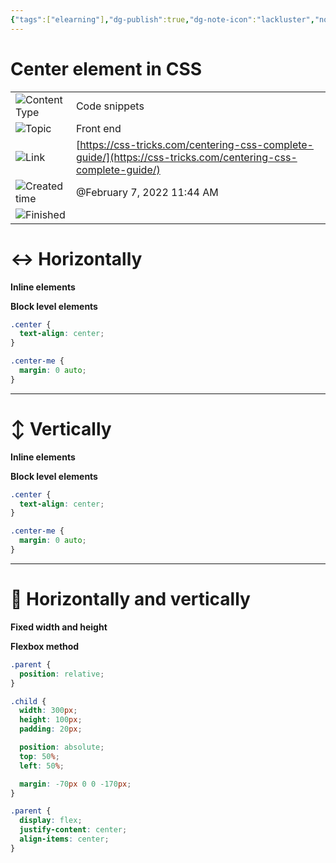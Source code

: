 ```yaml
---
{"tags":["elearning"],"dg-publish":true,"dg-note-icon":"lackluster","noteIcon":"lackluster","permalink":"/04-resources-material-para-zettel/elearning/center-element-in-css/","dgPassFrontmatter":true,"created":"2025-10-16T09:48:32.028+01:00","updated":"2025-10-24T13:21:03.513+01:00"}
---
```

 

# Center element in CSS

|   |   |
|---|---|
|![](list_gray%2031.svg)Content Type|Code snippets|
|![](list_gray%2031.svg)Topic|Front end|
|![](link_gray%2018.svg)Link|[https://css-tricks.com/centering-css-complete-guide/](https://css-tricks.com/centering-css-complete-guide/)|
|![](clock_gray%208.svg)Created time|@February 7, 2022 11:44 AM|
|![](checkmark-square_gray%208.svg)Finished||

# ↔️ Horizontally

**Inline elements**

**Block level elements**

```CSS
.center {
  text-align: center;
}
```

```CSS
.center-me {
  margin: 0 auto;
}
```

---

# ↕️ Vertically

**Inline elements**

**Block level elements**

```CSS
.center {
  text-align: center;
}
```

```CSS
.center-me {
  margin: 0 auto;
}
```

---

# 🔄 Horizontally and vertically

**Fixed width and height**

**Flexbox method**

```CSS
.parent {
  position: relative;
}

.child {
  width: 300px;
  height: 100px;
  padding: 20px;

  position: absolute;
  top: 50%;
  left: 50%;

  margin: -70px 0 0 -170px;
}
```

```CSS
.parent {
  display: flex;
  justify-content: center;
  align-items: center;
}
```